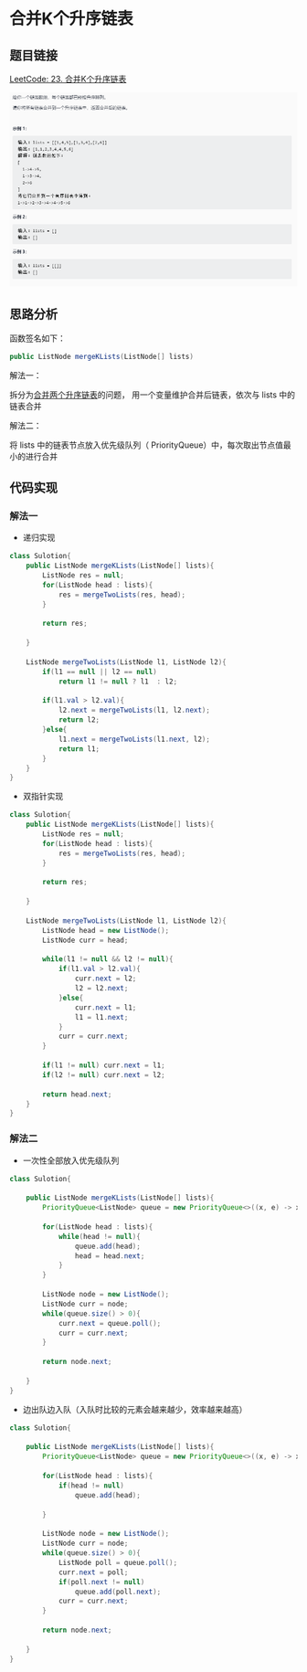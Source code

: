# 合并K个升序链表

## 题目链接

[LeetCode: 23. 合并K个升序链表](https://leetcode-cn.com/problems/merge-k-sorted-lists/)

![](../../pics/合并K个升序链表.png)

## 思路分析

函数签名如下：

```java
public ListNode mergeKLists(ListNode[] lists)
```
解法一：

拆分为[合并两个升序链表](https://github.com/CheneyKwok/algorithm-notes/blob/main/notes/链表/合并两个有序链表.md)的问题，
用一个变量维护合并后链表，依次与 lists 中的链表合并

解法二：

将 lists 中的链表节点放入优先级队列（ PriorityQueue）中，每次取出节点值最小的进行合并

## 代码实现

### 解法一

- 递归实现

```java
class Sulotion{
    public ListNode mergeKLists(ListNode[] lists){
        ListNode res = null;
        for(ListNode head : lists){
            res = mergeTwoLists(res, head);
        }

        return res;

    }

    ListNode mergeTwoLists(ListNode l1, ListNode l2){
        if(l1 == null || l2 == null)
            return l1 != null ? l1  : l2;
        
        if(l1.val > l2.val){
            l2.next = mergeTwoLists(l1, l2.next);
            return l2;
        }else{
            l1.next = mergeTwoLists(l1.next, l2);
            return l1;
        }
    }
}
```
- 双指针实现

```java
class Sulotion{
    public ListNode mergeKLists(ListNode[] lists){
        ListNode res = null;
        for(ListNode head : lists){
            res = mergeTwoLists(res, head);
        }

        return res;

    }

    ListNode mergeTwoLists(ListNode l1, ListNode l2){
        ListNode head = new ListNode();
        ListNode curr = head;

        while(l1 != null && l2 != null){
            if(l1.val > l2.val){
                curr.next = l2;
                l2 = l2.next;
            }else{
                curr.next = l1;
                l1 = l1.next;
            }
            curr = curr.next;
        }

        if(l1 != null) curr.next = l1;
        if(l2 != null) curr.next = l2;

        return head.next; 
    }
}
```

### 解法二

- 一次性全部放入优先级队列
  
```java
class Sulotion{

    public ListNode mergeKLists(ListNode[] lists){
        PriorityQueue<ListNode> queue = new PriorityQueue<>((x, e) -> x.val -e.val);

        for(ListNode head : lists){
            while(head != null){
                queue.add(head);
                head = head.next;
            }
        }

        ListNode node = new ListNode();
        ListNode curr = node;
        while(queue.size() > 0){
            curr.next = queue.poll();
            curr = curr.next;
        }

        return node.next;

    }
}
```
- 边出队边入队（入队时比较的元素会越来越少，效率越来越高）
  
```java
class Sulotion{

    public ListNode mergeKLists(ListNode[] lists){
        PriorityQueue<ListNode> queue = new PriorityQueue<>((x, e) -> x.val -e.val);

        for(ListNode head : lists){
            if(head != null)
                queue.add(head);
            
        }

        ListNode node = new ListNode();
        ListNode curr = node;
        while(queue.size() > 0){
            ListNode poll = queue.poll();
            curr.next = poll;
            if(poll.next != null)
                queue.add(poll.next);
            curr = curr.next;
        }

        return node.next;

    }
}
```



